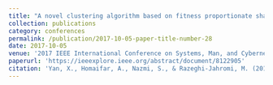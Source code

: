 ```yaml
---
title: "A novel clustering algorithm based on fitness proportionate sharing"
collection: publications
category: conferences
permalink: /publication/2017-10-05-paper-title-number-28
date: 2017-10-05
venue: '2017 IEEE International Conference on Systems, Man, and Cybernetics (SMC)'
paperurl: 'https://ieeexplore.ieee.org/abstract/document/8122905'
citation: 'Yan, X., Homaifar, A., Nazmi, S., & Razeghi-Jahromi, M. (2017, October). A novel clustering algorithm based on fitness proportionate sharing. In 2017 IEEE International conference on systems, man, and cybernetics (SMC) (pp. 1960-1965). IEEE.'
---
```


